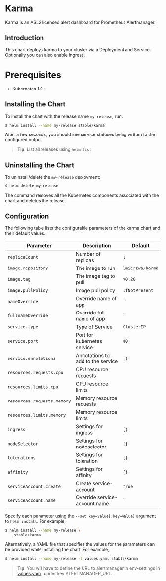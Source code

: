 # Karma

Karma is an ASL2 licensed alert dashboard for Prometheus Alertmanager.

## Introduction

This chart deploys karma to your cluster via a Deployment and Service.
Optionally you can also enable ingress.

# Prerequisites

- Kubernetes 1.9+

## Installing the Chart

To install the chart with the release name `my-release`, run:

```bash
$ helm install --name my-release stable/karma
```

After a few seconds, you should see service statuses being written to the configured output.

> **Tip**: List all releases using `helm list`

## Uninstalling the Chart

To uninstall/delete the `my-release` deployment:

```bash
$ helm delete my-release
```

The command removes all the Kubernetes components associated with the chart and deletes the release.

## Configuration

The following table lists the configurable parameters of the karma chart and their default values.

|             Parameter               |            Description             |                    Default                |
|-------------------------------------|------------------------------------|-------------------------------------------|
| `replicaCount`                      | Number of replicas                 | `1`                                       |
| `image.repository`                  | The image to run                   | `lmierzwa/karma`                          |
| `image.tag`                         | The image tag to pull              | `v0.20`                                   |
| `image.pullPolicy`                  | Image pull policy                  | `IfNotPresent`                            |
| `nameOverride`                      | Override name of app               | ``                                        |
| `fullnameOverride`                  | Override full name of app          | ``                                        |
| `service.type`                      | Type of Service                    | `ClusterIP`                               |
| `service.port`                      | Port for kubernetes service        | `80`                                      |
| `service.annotations`               | Annotations to add to the service  | `{}`                                      |
| `resources.requests.cpu`            | CPU resource requests              |                                           |
| `resources.limits.cpu`              | CPU resource limits                |                                           |
| `resources.requests.memory`         | Memory resource requests           |                                           |
| `resources.limits.memory`           | Memory resource limits             |                                           |
| `ingress`                           | Settings for ingress               | `{}`                                      |
| `nodeSelector`                      | Settings for nodeselector          | `{}`                                      |
| `tolerations`                       | Settings for toleration            | `{}`                                      |
| `affinity`                          | Settings for affinity              | `{}`                                      |
| `serviceAccount.create`             | Create service-account             | `true`                                    |
| `serviceAccount.name`               | Override service-account name      | ``                                        |



Specify each parameter using the `--set key=value[,key=value]` argument to `helm install`. For example,

```bash
$ helm install --name my-release \
    stable/karma
```

Alternatively, a YAML file that specifies the values for the parameters can be provided while installing the chart. For example,

```bash
$ helm install --name my-release -f values.yaml stable/karma
```

> **Tip**: You will have to define the URL to alertmanager in env-settings in [values.yaml](values.yaml), under key ALERTMANAGER_URI .
